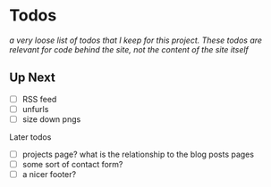 # Todos

_a very loose list of todos that I keep for this project. These todos are relevant for code behind the site, not the content of the site itself_

## Up Next

- [ ] RSS feed
- [ ] unfurls
- [ ] size down pngs

Later todos

- [ ] projects page? what is the relationship to the blog posts pages
- [ ] some sort of contact form?
- [ ] a nicer footer?
